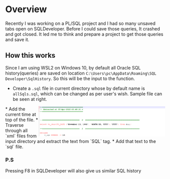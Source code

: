 # Overview

Recently I was working on a PL/SQL project and I had so many unsaved tabs open on SQLDeveloper. Before I could save those queries, It crashed and got closed.
It led me to think and prepare a project to get those queries and save it.

## How this works

Since I am using WSL2 on Windows 10, by default all Oracle SQL history(queries) are saved on location `C:\Users\pc\AppData\Roaming\SQL Developer\SqlHistory`. So this will be the input to the function.

* Create a `.sql` file in current directory whose by default name is `allSqls.sql`, which can be changed as per user's wish. Sample file can be seen at right.
<img src="img/snippet.png?raw=true" alt="drawing" width="400" align="right"/>
* Add the current time at top of the file.
* Traverse through all `xml` files from input directory and extract the text from `SQL` tag.
* Add that text to the `sql` file.


### P.S

Pressing F8 in SQLDeveloper will also give us similar SQL history
